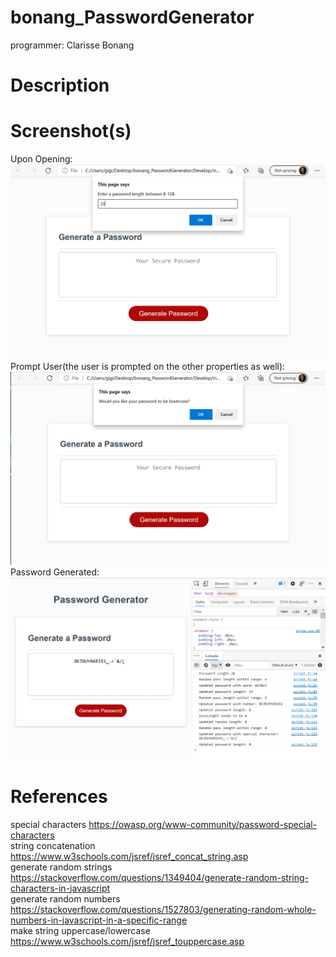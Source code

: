 # bonang_PasswordGenerator
  programmer: Clarisse Bonang 
# Description 
# Screenshot(s)
Upon Opening: ![Page0](https://github.com/csbonang/bonang_PasswordGenerator/blob/main/screenshot0.PNG)
Prompt User(the user is prompted on the other properties as well): ![Page1](https://github.com/csbonang/bonang_PasswordGenerator/blob/main/screenshot1.PNG)
Password Generated: ![Page2](https://github.com/csbonang/bonang_PasswordGenerator/blob/main/screenshot2.PNG)
# References 
special characters 
https://owasp.org/www-community/password-special-characters
<br>
string concatenation 
https://www.w3schools.com/jsref/jsref_concat_string.asp
<br>
generate random strings
https://stackoverflow.com/questions/1349404/generate-random-string-characters-in-javascript
<br>
generate random numbers 
https://stackoverflow.com/questions/1527803/generating-random-whole-numbers-in-javascript-in-a-specific-range
<br>
make string uppercase/lowercase 
https://www.w3schools.com/jsref/jsref_touppercase.asp

